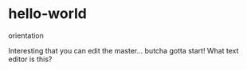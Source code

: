 # hello-world
orientation

Interesting that you can edit the master... butcha gotta start!
What text editor is this?
